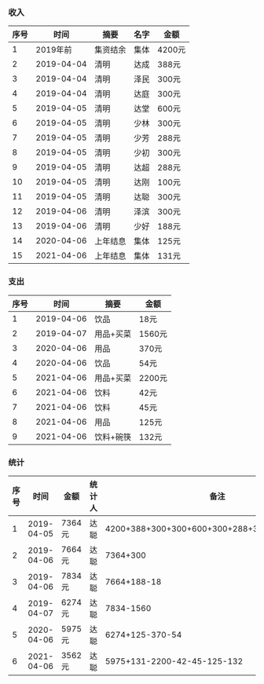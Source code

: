 


### 收入
序号     |    时间      | 摘要         |名字         | 金额    |
---      |    ---      | ---          | ---        |---     |
 1       | 2019年前     | 集资结余      |集体         |4200元  |
 2       | 2019-04-04   | 清明         |达成         |388元   |
 3       | 2019-04-04   | 清明         |泽民         |300元   |
 4       | 2019-04-04   | 清明         |达庭         |300元   |
 5       | 2019-04-05   | 清明         |达堂         |600元   |
 6       | 2019-04-05   | 清明         |少林         |300元   |
 7       | 2019-04-05   | 清明         |少芳         |288元   |
 8       | 2019-04-05   | 清明         |少初         |300元   |
 9       | 2019-04-05   | 清明         |达超         |288元   |
 10      | 2019-04-05   | 清明         |达刚         |100元   |
 11      | 2019-04-05   | 清明         |达聪         |300元   |
 12      | 2019-04-06   | 清明         |泽滨         |300元   |
 13      | 2019-04-06   | 清明         |少好         |188元   |
 14      | 2020-04-06   | 上年结息      |集体        |125元   |
 15      | 2021-04-06   | 上年结息      |集体        |131元   |

### 支出
序号     |    时间        | 摘要       | 金额 |
---      | ----------    | ---        |--- |
1        | 2019-04-06    | 饮品        |18元|
2        | 2019-04-07    | 用品+买菜   |1560元|
3        | 2020-04-06    | 用品       |370元|
4        | 2020-04-06    | 饮品       |54元|
5        | 2021-04-06    | 用品+买菜   |2200元|
6        | 2021-04-06    | 饮料       |42元|
7        | 2021-04-06    | 饮料       |45元|
8        | 2021-04-06    | 用品       |125元|
9        | 2021-04-06    | 饮料+碗筷   |132元|




### 统计
序号     |    时间             | 金额        | 统计人       | 备注
---      | ----------         |---          | ---        | ---
1        | 2019-04-05         |  7364元      | 达聪       | 4200+388+300+300+600+300+288+300+288+100+300
2        | 2019-04-06         |  7664元      | 达聪       | 7364+300
3        | 2019-04-06         |  7834元      | 达聪       | 7664+188-18
4        | 2019-04-07         |  6274元      | 达聪       | 7834-1560
5        | 2020-04-06         |  5975元      | 达聪       | 6274+125-370-54
6        | 2021-04-06         |  3562元      | 达聪       | 5975+131-2200-42-45-125-132


